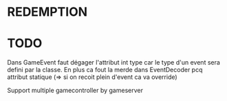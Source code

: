 # REDEMPTION

# TODO

Dans GameEvent faut dégager l'attribut int type car le type d'un event sera defini par la classe. En plus ca fout la merde dans EventDecoder pcq attribut statique (=> si on recoit plein d'event ca va override)

Support multiple gamecontroller by gameserver 